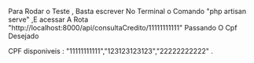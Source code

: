 Para Rodar o Teste , Basta escrever No Terminal o Comando "php artisan serve" ,E acessar A Rota "http://localhost:8000/api/consultaCredito/11111111111" Passando O Cpf Desejado

CPF disponiveis : "11111111111","123123123123","22222222222" .
